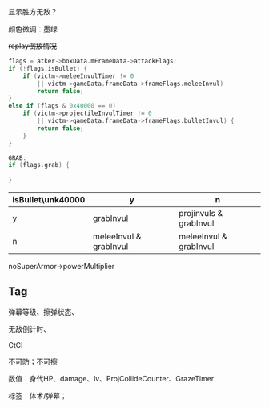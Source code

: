显示胜方无敌？

颜色微调：墨绿



~~replay倒放情况~~



```cpp
flags = atker->boxData.mFrameData->attackFlags;
if (!flags.isBullet) {
    if (victm->meleeInvulTimer != 0
        || victm->gameData.frameData->frameFlags.meleeInvul)
        return false;
}
else if (flags & 0x40000 == 0)
    if (victm->projectileInvulTimer != 0
        || victm->gameData.frameData->frameFlags.bulletInvul) {
        return false;
    }
}

GRAB:
if (flags.grab) {
    
}
```

| isBullet\\unk40000 | y                      | n                      |
| ------------------ | ---------------------- | ---------------------- |
| y                  | grabInvul              | projinvuls & grabInvul |
| n                  | meleeInvul & grabInvul | meleeInvul & grabInvul |

noSuperArmor→powerMultiplier

## Tag

弹幕等级、擦弹状态、

无敌倒计时、

CtCl

不可防；不可擦

数值：身代HP、damage、lv、ProjCollideCounter、GrazeTimer

标签：体术/弹幕；
